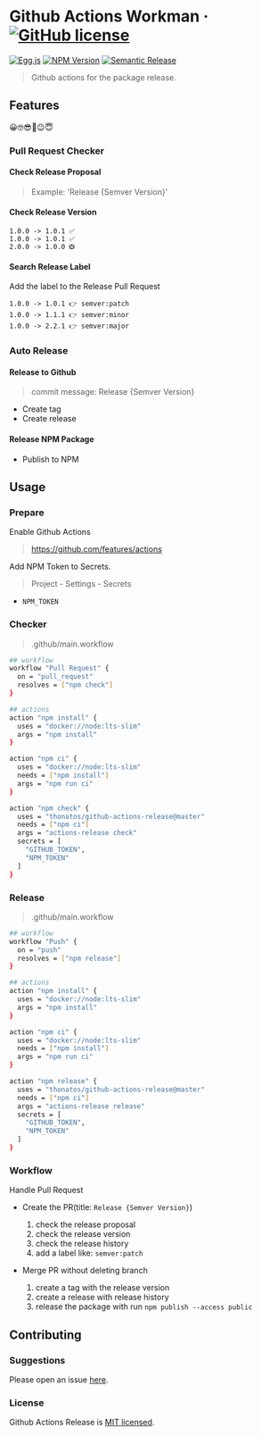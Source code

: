 # Github Actions Workman &middot; [![GitHub license][license-square]][license-url]

[![Egg.js][egg-square]][egg-url]
[![NPM Version][npm-square]][npm-url]
[![Semantic Release][semantic-release-square]][semantic-release-url]

[license-square]: https://img.shields.io/badge/license-MIT-blue.svg?style=flat-square
[egg-square]: https://img.shields.io/badge/Awesome-Egg.js-ff69b4.svg?style=flat-square
[npm-square]: https://img.shields.io/npm/v/github-actions-workman.svg?style=flat-square
[semantic-release-square]: https://img.shields.io/badge/%20%20%F0%9F%93%A6%F0%9F%9A%80-semantic--release-e10079.svg?style=flat-square
[license-url]: https://github.com/thonatos/github-actions-release/blob/HEAD/LICENSE
[egg-url]: https://eggjs.org/
[npm-url]: https://www.npmjs.com/package/github-actions-workman
[semantic-release-url]: https://github.com/semantic-release/semantic-release

> Github actions for the package release.

## Features

😀🤓😎🤗😉😇

### Pull Request Checker

#### Check Release Proposal

> Example: 'Release {Semver Version}'

#### Check Release Version

```
1.0.0 -> 1.0.1 ✅
1.0.0 -> 1.0.1 ✅
2.0.0 -> 1.0.0 ❎
```

#### Search Release Label

Add the label to the Release Pull Request

```
1.0.0 -> 1.0.1 👉 semver:patch
1.0.0 -> 1.1.1 👉 semver:minor
1.0.0 -> 2.2.1 👉 semver:major
```

### Auto Release

#### Release to Github

> commit message: Release {Semver Version}

- Create tag
- Create release

#### Release NPM Package

- Publish to NPM

## Usage

### Prepare

Enable Github Actions

> https://github.com/features/actions

Add NPM Token to Secrets.

> Project - Settings - Secrets

- `NPM_TOKEN`

### Checker

> .github/main.workflow

```bash
## workflow
workflow "Pull Request" {
  on = "pull_request"
  resolves = ["npm check"]
}

## actions
action "npm install" {
  uses = "docker://node:lts-slim"
  args = "npm install"
}

action "npm ci" {
  uses = "docker://node:lts-slim"
  needs = ["npm install"]
  args = "npm run ci"
}

action "npm check" {
  uses = "thonatos/github-actions-release@master"
  needs = ["npm ci"]
  args = "actions-release check"
  secrets = [
    "GITHUB_TOKEN",
    "NPM_TOKEN"
  ]
}
```

### Release

> .github/main.workflow

```bash
## workflow
workflow "Push" {
  on = "push"
  resolves = ["npm release"]
}

## actions
action "npm install" {
  uses = "docker://node:lts-slim"
  args = "npm install"
}

action "npm ci" {
  uses = "docker://node:lts-slim"
  needs = ["npm install"]
  args = "npm run ci"
}

action "npm release" {
  uses = "thonatos/github-actions-release@master"
  needs = ["npm ci"]
  args = "actions-release release"
  secrets = [
    "GITHUB_TOKEN",
    "NPM_TOKEN"
  ]
}
```

### Workflow

Handle Pull Request

- Create the PR(title: `Release {Semver Version}`)
  1. check the release proposal
  2. check the release version
  3. check the release history
  4. add a label like: `semver:patch`

- Merge PR without deleting branch
  1. create a tag with the release version
  2. create a release with release history
  3. release the package with run `npm publish --access public`

## Contributing

### Suggestions

Please open an issue [here](https://github.com/thonatos/github-actions-release/issues).

### License

Github Actions Release is [MIT licensed](./LICENSE).
